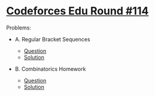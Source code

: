 # [Codeforces Edu Round #114](https://codeforces.com/contest/1574)

Problems:

- A. Regular Bracket Sequences

  - [Question](https://codeforces.com/contest/1574/problem/A)
  - [Solution](./A.%20Regular%20Bracket%20Sequences.cpp)

- B. Combinatorics Homework

  - [Question](https://codeforces.com/contest/1574/problem/B)
  - [Solution](./B.%20Combinatorics%20Homework.cpp)
